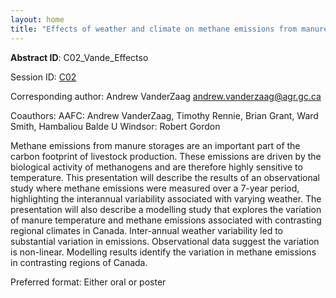 ```yaml
---
layout: home
title: "Effects of weather and climate on methane emissions from manure storages"
---
```



**Abstract ID**: C02_Vande_Effectso

Session ID: [C02](.)

Corresponding author: Andrew VanderZaag <a href="mailto:andrew.vanderzaag@agr.gc.ca">andrew.vanderzaag@agr.gc.ca</a>

Coauthors: AAFC: Andrew VanderZaag, Timothy Rennie, Brian Grant, Ward Smith, Hambaliou Balde
 U Windsor: Robert Gordon 

Methane emissions from manure storages are an important part of the carbon footprint of livestock production. These emissions are driven by the biological activity of methanogens and are therefore highly sensitive to temperature. This presentation will describe the results of an observational study where methane emissions were measured over a 7-year period, highlighting the interannual variability associated with varying weather. The presentation will also describe a modelling study that explores the variation of manure temperature and methane emissions associated with contrasting regional climates in Canada. Inter-annual weather variability led to substantial variation in emissions. Observational data suggest the variation is non-linear. Modelling results identify the variation in methane emissions in contrasting regions of Canada.

Preferred format: Either oral or poster

